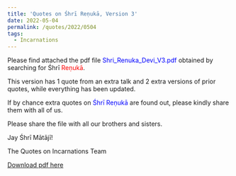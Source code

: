 ```yaml
---
title: 'Quotes on Śhrī Reṇukā, Version 3'
date: 2022-05-04
permalink: /quotes/2022/0504
tags:
  - Incarnations
---
```


Please find attached the pdf file <font color="blue">Shri_Renuka_Devi_V3.pdf</font> obtained by searching for Śhrī <font color="red">Reṇukā</font>. 

This version has 1 quote from an extra talk and 2 extra versions of prior quotes, while everything has been updated.

If by chance extra quotes on <font color="blue">Śhrī Reṇukā</font> are found out, please kindly share them with all of us.  

Please share the file with all our brothers and sisters.  

Jay Śhrī Mātājī!  

The Quotes on Incarnations Team  

[Download pdf here](http://seven-teams.github.io/files/Shri_Renuka_Devi_V3.pdf)